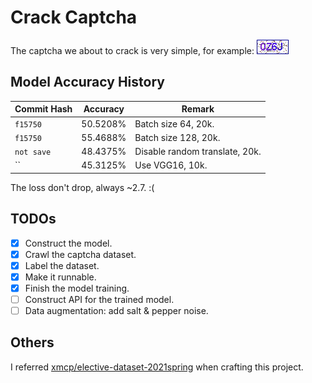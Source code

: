 # Crack Captcha
The captcha we about to crack is very simple, for example: ![example](archive/example.gif)

## Model Accuracy History
|Commit Hash|Accuracy|Remark|
|---|---|---|
|`f15750`|50.5208%|Batch size 64, 20k.|
|`f15750`|55.4688%|Batch size 128, 20k.|
|`not save`|48.4375%|Disable random translate, 20k.|
|``|45.3125%|Use VGG16, 10k.|

The loss don't drop, always ~2.7. :(

## TODOs
+ [x] Construct the model.
+ [x] Crawl the captcha dataset.
+ [x] Label the dataset.
+ [x] Make it runnable.
+ [x] Finish the model training.
+ [ ] Construct API for the trained model.
+ [ ] Data augmentation: add salt & pepper noise.

## Others
I referred [xmcp/elective-dataset-2021spring](https://github.com/xmcp/elective-dataset-2021spring) when crafting this project.